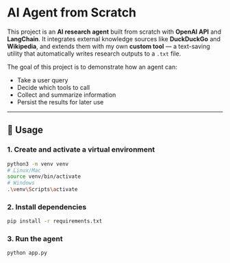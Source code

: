 # AI Agent from Scratch  

This project is an **AI research agent** built from scratch with **OpenAI API** and **LangChain**.
It integrates external knowledge sources like **DuckDuckGo** and **Wikipedia**, and extends them with my own **custom tool** — a text-saving utility that automatically writes research outputs to a `.txt` file.  

The goal of this project is to demonstrate how an agent can:  
- Take a user query  
- Decide which tools to call  
- Collect and summarize information  
- Persist the results for later use  

---

## 🚀 Usage  

### 1. Create and activate a virtual environment
```bash
python3 -m venv venv
# Linux/Mac
source venv/bin/activate
# Windows
.\venv\Scripts\activate
```

### 2. Install dependencies
```bash
pip install -r requirements.txt
```

### 3. Run the agent
```bash
python app.py
```